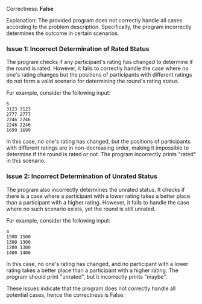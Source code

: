 Correctness: **False**

Explanation: The provided program does not correctly handle all cases according to the problem description. Specifically, the program incorrectly determines the outcome in certain scenarios.

### Issue 1: Incorrect Determination of Rated Status
The program checks if any participant's rating has changed to determine if the round is rated. However, it fails to correctly handle the case where no one's rating changes but the positions of participants with different ratings do not form a valid scenario for determining the round's rating status.

For example, consider the following input:
```
5
3123 3123
2777 2777
2246 2246
2246 2246
1699 1699
```
In this case, no one's rating has changed, but the positions of participants with different ratings are in non-decreasing order, making it impossible to determine if the round is rated or not. The program incorrectly prints "rated" in this scenario.

### Issue 2: Incorrect Determination of Unrated Status
The program also incorrectly determines the unrated status. It checks if there is a case where a participant with a lower rating takes a better place than a participant with a higher rating. However, it fails to handle the case where no such scenario exists, yet the round is still unrated.

For example, consider the following input:
```
4
1500 1500
1300 1300
1200 1300
1400 1400
```
In this case, no one's rating has changed, and no participant with a lower rating takes a better place than a participant with a higher rating. The program should print "unrated", but it incorrectly prints "maybe".

These issues indicate that the program does not correctly handle all potential cases, hence the correctness is False.